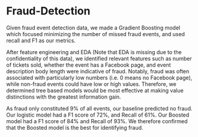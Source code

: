 # Fraud-Detection

Given fraud event detection data, we made a Gradient Boosting model which focused minimizing the number of missed fraud events, and used recall and F1 as our metrics.

After feature engineering and EDA (Note that EDA is missing due to the confidentiality of this data), we identified relevant features such as number of tickets sold, whether the event has a Facebook page, and event description body length were indicative of fraud. Notably, fraud was often associated with particularly low numbers (i.e. 0 means no Facebook page), while non-fraud events could have low or high values. Therefore, we determined tree based models would be most effective at making value distinctions with the greatest information gain. 

As fraud only constituted 9% of all events, our baseline predicted no fraud. Our logistic model had a F1 score of 72%, and Recall of 61%. Our Boosted model had a F1 score of 84% and Recall of 93%. We therefore confirmed that the Boosted model is the best for identifying fraud.
